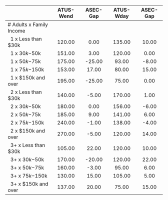 
|                      |    ATUS-Wend |     ASEC-Gap |    ATUS-Wday |     ASEC-Gap |
| -------------------- | :----------: | :----------: | :----------: | :----------: |
| # Adults x Family Income |              |              |              |              |
| &nbsp;&nbsp;1 x Less than $30k |       120.00 |         0.00 |       135.00 |        10.00 |
| &nbsp;&nbsp;1 x $30k-$50k |       151.00 |         3.00 |       120.00 |         0.00 |
| &nbsp;&nbsp;1 x $50k-$75k |       175.00 |       -25.00 |        93.00 |        -8.00 |
| &nbsp;&nbsp;1 x $75k-$150k |       153.00 |        17.00 |        80.00 |        15.00 |
| &nbsp;&nbsp;1 x $150k and over |       195.00 |       -25.00 |        75.00 |         0.00 |
| &nbsp;&nbsp;2 x Less than $30k |       140.00 |        -5.00 |       170.00 |         1.00 |
| &nbsp;&nbsp;2 x $30k-$50k |       180.00 |         0.00 |       156.00 |        -6.00 |
| &nbsp;&nbsp;2 x $50k-$75k |       185.00 |         9.00 |       141.00 |         6.00 |
| &nbsp;&nbsp;2 x $75k-$150k |       240.00 |        -1.00 |       138.00 |        -4.00 |
| &nbsp;&nbsp;2 x $150k and over |       270.00 |        -5.00 |       120.00 |        14.00 |
| &nbsp;&nbsp;3+ x Less than $30k |       105.00 |        22.00 |       120.00 |        10.00 |
| &nbsp;&nbsp;3+ x $30k-$50k |       170.00 |       -20.00 |       120.00 |        22.00 |
| &nbsp;&nbsp;3+ x $50k-$75k |       160.00 |        -3.00 |        95.00 |         6.00 |
| &nbsp;&nbsp;3+ x $75k-$150k |       130.00 |        15.00 |       105.00 |         5.00 |
| &nbsp;&nbsp;3+ x $150k and over |       137.00 |        20.00 |        75.00 |        15.00 |

